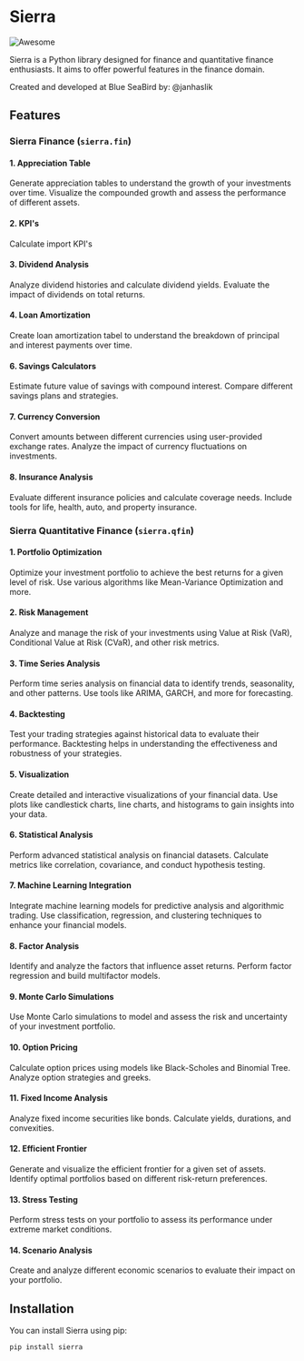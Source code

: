 # Sierra
![Awesome](https://awesome.re/badge.svg)

Sierra is a Python library designed for finance and quantitative finance enthusiasts. It aims to offer powerful features in the finance domain.

Created and developed at Blue SeaBird by: @janhaslik

## Features

### Sierra Finance (`sierra.fin`)

#### 1. Appreciation Table
Generate appreciation tables to understand the growth of your investments over time. Visualize the compounded growth and assess the performance of different assets.

#### 2. KPI's
Calculate import KPI's

#### 3. Dividend Analysis
Analyze dividend histories and calculate dividend yields. Evaluate the impact of dividends on total returns.

#### 4. Loan Amortization
Create loan amortization tabel to understand the breakdown of principal and interest payments over time.

#### 6. Savings Calculators
Estimate future value of savings with compound interest. Compare different savings plans and strategies.

#### 7. Currency Conversion
Convert amounts between different currencies using user-provided exchange rates. Analyze the impact of currency fluctuations on investments.

#### 8. Insurance Analysis
Evaluate different insurance policies and calculate coverage needs. Include tools for life, health, auto, and property insurance.


### Sierra Quantitative Finance (`sierra.qfin`)

#### 1. Portfolio Optimization
Optimize your investment portfolio to achieve the best returns for a given level of risk. Use various algorithms like Mean-Variance Optimization and more.

#### 2. Risk Management
Analyze and manage the risk of your investments using Value at Risk (VaR), Conditional Value at Risk (CVaR), and other risk metrics.

#### 3. Time Series Analysis
Perform time series analysis on financial data to identify trends, seasonality, and other patterns. Use tools like ARIMA, GARCH, and more for forecasting.

#### 4. Backtesting
Test your trading strategies against historical data to evaluate their performance. Backtesting helps in understanding the effectiveness and robustness of your strategies.

#### 5. Visualization
Create detailed and interactive visualizations of your financial data. Use plots like candlestick charts, line charts, and histograms to gain insights into your data.

#### 6. Statistical Analysis
Perform advanced statistical analysis on financial datasets. Calculate metrics like correlation, covariance, and conduct hypothesis testing.

#### 7. Machine Learning Integration
Integrate machine learning models for predictive analysis and algorithmic trading. Use classification, regression, and clustering techniques to enhance your financial models.

#### 8. Factor Analysis
Identify and analyze the factors that influence asset returns. Perform factor regression and build multifactor models.

#### 9. Monte Carlo Simulations
Use Monte Carlo simulations to model and assess the risk and uncertainty of your investment portfolio.

#### 10. Option Pricing
Calculate option prices using models like Black-Scholes and Binomial Tree. Analyze option strategies and greeks.

#### 11. Fixed Income Analysis
Analyze fixed income securities like bonds. Calculate yields, durations, and convexities.

#### 12. Efficient Frontier
Generate and visualize the efficient frontier for a given set of assets. Identify optimal portfolios based on different risk-return preferences.

#### 13. Stress Testing
Perform stress tests on your portfolio to assess its performance under extreme market conditions.

#### 14. Scenario Analysis
Create and analyze different economic scenarios to evaluate their impact on your portfolio.

## Installation

You can install Sierra using pip:

```bash
pip install sierra

